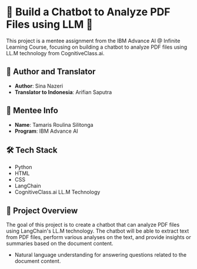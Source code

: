 # 🤖 Build a Chatbot to Analyze PDF Files using LLM 📄

This project is a mentee assignment from the IBM Advance AI @ Infinite Learning Course, focusing on building a chatbot to analyze PDF files using LL.M technology from CognitiveClass.ai.

## 📝 Author and Translator

- **Author**: Sina Nazeri
- **Translator to Indonesia**: Arifian Saputra
  
## 🚀 Mentee Info

- **Name**: Tamaris Roulina Silitonga
- **Program**: IBM Advance AI

## 🛠️ Tech Stack

- Python
- HTML
- CSS
- LangChain
- CognitiveClass.ai LL.M Technology

## 🚀 Project Overview

The goal of this project is to create a chatbot that can analyze PDF files using LangChain's LL.M technology. The chatbot will be able to extract text from PDF files, perform various analyses on the text, and provide insights or summaries based on the document content.

- Natural language understanding for answering questions related to the document content.


